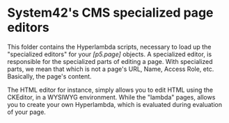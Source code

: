 System42's CMS specialized page editors
========

This folder contains the Hyperlambda scripts, necessary to load up the "specialized editors" for your *[p5.page]* objects.
A specialized editor, is responsible for the specialized parts of editing a page. With specialized parts, we mean that
which is not a page's URL, Name, Access Role, etc. Basically, the page's content.

The HTML editor for instance, simply allows you to edit HTML using the CKEditor, in a WYSIWYG environment. While the 
"lambda" pages, allows you to create your own Hyperlambda, which is evaluated during evaluation of your page.


